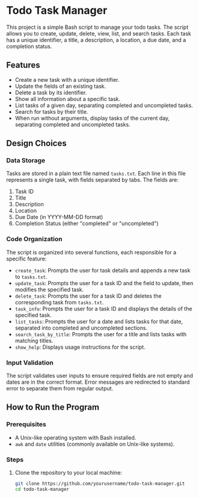 # Todo Task Manager

This project is a simple Bash script to manage your todo tasks. The script allows you to create, update, delete, view, list, and search tasks. Each task has a unique identifier, a title, a description, a location, a due date, and a completion status.

## Features

- Create a new task with a unique identifier.
- Update the fields of an existing task.
- Delete a task by its identifier.
- Show all information about a specific task.
- List tasks of a given day, separating completed and uncompleted tasks.
- Search for tasks by their title.
- When run without arguments, display tasks of the current day, separating completed and uncompleted tasks.

## Design Choices

### Data Storage

Tasks are stored in a plain text file named `tasks.txt`. Each line in this file represents a single task, with fields separated by tabs. The fields are:

1. Task ID
2. Title
3. Description
4. Location
5. Due Date (in YYYY-MM-DD format)
6. Completion Status (either "completed" or "uncompleted")

### Code Organization

The script is organized into several functions, each responsible for a specific feature:

- `create_task`: Prompts the user for task details and appends a new task to `tasks.txt`.
- `update_task`: Prompts the user for a task ID and the field to update, then modifies the specified task.
- `delete_task`: Prompts the user for a task ID and deletes the corresponding task from `tasks.txt`.
- `task_info`: Prompts the user for a task ID and displays the details of the specified task.
- `list_tasks`: Prompts the user for a date and lists tasks for that date, separated into completed and uncompleted sections.
- `search_task_by_title`: Prompts the user for a title and lists tasks with matching titles.
- `show_help`: Displays usage instructions for the script.

### Input Validation

The script validates user inputs to ensure required fields are not empty and dates are in the correct format. Error messages are redirected to standard error to separate them from regular output.

## How to Run the Program

### Prerequisites

- A Unix-like operating system with Bash installed.
- `awk` and `date` utilities (commonly available on Unix-like systems).

### Steps

1. Clone the repository to your local machine:

   ```bash
   git clone https://github.com/yourusername/todo-task-manager.git
   cd todo-task-manager
